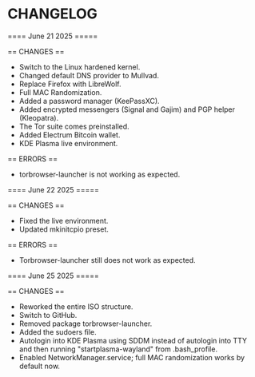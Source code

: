 CHANGELOG
=========

==== June 21 2025 =====

== CHANGES ==
* Switch to the Linux hardened kernel.
* Changed default DNS provider to Mullvad.
* Replace Firefox with LibreWolf.
* Full MAC Randomization.
* Added a password manager (KeePassXC).
* Added encrypted messengers (Signal and Gajim) and PGP helper (Kleopatra).
* The Tor suite comes preinstalled.
* Added Electrum Bitcoin wallet.
* KDE Plasma live environment.

== ERRORS ==
* torbrowser-launcher is not working as expected.


==== June 22 2025 =====

== CHANGES ==
* Fixed the live environment.
* Updated mkinitcpio preset.

== ERRORS ==
* Torbrowser-launcher still does not work as expected.


==== June 25 2025 =====

== CHANGES ==
* Reworked the entire ISO structure.
* Switch to GitHub.
* Removed package torbrowser-launcher.
* Added the sudoers file.
* Autologin into KDE Plasma using SDDM instead of autologin into TTY and then running "startplasma-wayland" from .bash_profile.
* Enabled NetworkManager.service; full MAC randomization works by default now.
